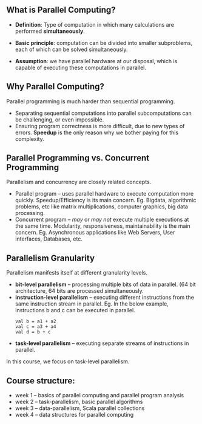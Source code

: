 ## What is Parallel Computing?

* **Definition**: Type of computation in which many calculations are performed **simultaneously**.

* **Basic principle**: computation can be divided into smaller subproblems, each of which can be solved simultaneously.

* **Assumption**: we have parallel hardware at our disposal, which is capable of executing these computations in parallel.

## Why Parallel Computing?

Parallel programming is much harder than sequential programming.

* Separating sequential computations into parallel subcomputations can be challenging, or even impossible.
* Ensuring program correctness is more difficult, due to new types of errors.
**Speedup** is the only reason why we bother paying for this complexity.

## Parallel Programming vs. Concurrent Programming

Parallelism and concurrency are closely related concepts.

* Parallel program – uses parallel hardware to execute computation more quickly. Speedup/Efficiency is its main concern.
Eg. Bigdata, algorithmic problems, etc like matrix multiplications, computer graphics, big data processing.
* Concurrent program – _may_ or _may not_ execute multiple executions at the same time. Modularity, responsiveness, maintainability is the main concern. Eg. Asynchronous applications like Web Servers, User interfaces, Databases, etc.

## Parallelism Granularity

Parallelism manifests itself at different granularity levels.

* **bit-level parallelism** – processing multiple bits of data in parallel. (64 bit architecture, 64 bits are processed simultaneously.
* **instruction-level parallelism** – executing different instructions from the same instruction stream in parallel. Eg. In the below example, instructions b and c can be executed in parallel.
    ```
    val b = a1 + a2
    val c = a3 + a4
    val d = b + c
    ```
* **task-level parallelism** – executing separate streams of instructions in parallel. 

In this course, we focus on task-level parallelism.

## Course structure:

* week 1 – basics of parallel computing and parallel program analysis
* week 2 – task-parallelism, basic parallel algorithms
* week 3 – data-parallelism, Scala parallel collections
* week 4 – data structures for parallel computing